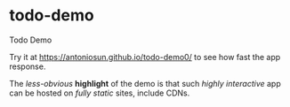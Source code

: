 # todo-demo
Todo Demo

Try it at https://antoniosun.github.io/todo-demo0/
to see how fast the app response.

The _less-obvious_ **highlight** of the demo is that
such _highly interactive_ app can be hosted on
_fully static_ sites, include CDNs.
